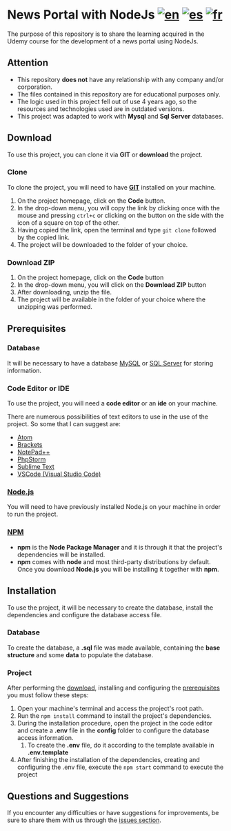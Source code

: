 # News Portal with NodeJs [![en](https://img.shields.io/badge/lang-en-red.svg)](https://github.com/viniciusvasconcelosferreira/portal-noticias/blob/master/README.en.md) [![es](https://img.shields.io/badge/lang-es-yellow.svg)](https://github.com/viniciusvasconcelosferreira/portal-noticias/blob/master/README.es.md) [![fr](https://img.shields.io/badge/lang-fr-blue.svg)](https://github.com/viniciusvasconcelosferreira/portal-noticias/blob/master/README.fr.md)

The purpose of this repository is to share the learning acquired in the Udemy course for the development of a news portal using NodeJs.

## Attention

- This repository **does not** have any relationship with any company and/or corporation.
- The files contained in this repository are for educational purposes only.
- The logic used in this project fell out of use 4 years ago, so the resources and technologies used are in outdated versions.
- This project was adapted to work with **Mysql** and **Sql Server** databases.

## Download

To use this project, you can clone it via **GIT** or **download** the project.

### Clone

To clone the project, you will need to have **[GIT](https://git-scm.com/downloads)** installed on your machine.

1. On the project homepage, click on the **Code** button.
2. In the drop-down menu, you will copy the link by clicking once with the mouse and pressing `ctrl+c` or clicking on the button on the side with the icon of a square on top of the other.
3. Having copied the link, open the terminal and type `git clone` followed by the copied link.
4. The project will be downloaded to the folder of your choice.

### Download ZIP

1. On the project homepage, click on the **Code** button
2. In the drop-down menu, you will click on the **Download ZIP** button
3. After downloading, unzip the file.
4. The project will be available in the folder of your choice where the unzipping was performed.

## Prerequisites

### Database

It will be necessary to have a database [MySQL](https://www.mysql.com/downloads/) or [SQL Server](https://www.microsoft.com/pt-br/sql-server/sql-server-downloads) for storing information.

### Code Editor or IDE

To use the project, you will need a **code editor** or an **ide** on your machine.

There are numerous possibilities of text editors to use in the use of the project. So some that I can suggest are:
- [Atom](https://atom.io/)
- [Brackets](https://brackets.io/)
- [NotePad++](https://notepad-plus-plus.org/downloads/)
- [PhpStorm](https://www.jetbrains.com/pt-br/phpstorm/download/)
- [Sublime Text](https://www.sublimetext.com/download)
- [VSCode (Visual Studio Code)](https://code.visualstudio.com/)

### [Node.js](https://nodejs.org/en/download/)

You will need to have previously installed Node.js on your machine in order to run the project.

### [NPM](https://www.npmjs.com/package/npm)

- **npm** is the **Node Package Manager** and it is through it that the project's dependencies will be installed.
- **npm** comes with **node** and most third-party distributions by default. Once you download **Node.js** you will be installing it together with **npm**.

## Installation

To use the project, it will be necessary to create the database, install the dependencies and configure the database access file.

### Database

To create the database, a **.sql** file was made available, containing the **base structure** and some **data** to populate the database.

### Project

After performing the [download](https://github.com/viniciusvasconcelosferreira/portal-noticias/blob/master/README.en.md#download), installing and configuring the [prerequisites](https://github.com/viniciusvasconcelosferreira/portal-noticias/blob/master/README.en.md#prerequisites) you must follow these steps:
1. Open your machine's terminal and access the project's root path.
2. Run the `npm install` command to install the project's dependencies.
3. During the installation procedure, open the project in the code editor and create a **.env** file in the **config** folder to configure the database access information.
    1. To create the **.env** file, do it according to the template available in **.env.template**
4. After finishing the installation of the dependencies, creating and configuring the .env file, execute the `npm start` command to execute the project

## Questions and Suggestions

If you encounter any difficulties or have suggestions for improvements, be sure to share them with us through the [issues section](https://github.com/viniciusvasconcelosferreira/portal-noticias/issues).
 